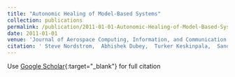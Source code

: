 ```yaml
---
title: "Autonomic Healing of Model-Based Systems"
collection: publications
permalink: /publication/2011-01-01-Autonomic-Healing-of-Model-Based-Systems
date: 2011-01-01
venue: 'Journal of Aerospace Computing, Information, and Communication'
citation: ' Steve Nordstrom,  Abhishek Dubey,  Turker Keskinpala,  Sandeep Neema,  Theodore Bapty, &quot;Autonomic Healing of Model-Based Systems.&quot; Journal of Aerospace Computing, Information, and Communication, 2011.'
---
```

Use [Google Scholar](https://scholar.google.com/scholar?q=Autonomic+Healing+of+Model+Based+Systems){:target="_blank"} for full citation